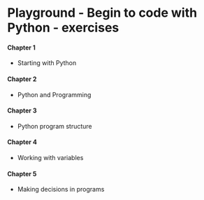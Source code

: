 # Playground - Begin to code with Python - exercises

#### Chapter 1
- Starting with Python
#### Chapter 2
- Python and Programming
#### Chapter 3
- Python program structure
#### Chapter 4
- Working with variables
#### Chapter 5
- Making decisions in programs
